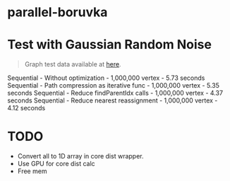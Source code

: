 # parallel-boruvka

# Test with Gaussian Random Noise

> Graph test data available at [here](https://algs4.cs.princeton.edu/43mst/).

Sequential - Without optimization - 1,000,000 vertex - 5.73 seconds
Sequential - Path compression as iterative func - 1,000,000 vertex - 5.35 seconds
Sequential - Reduce findParentIdx calls - 1,000,000 vertex - 4.37 seconds
Sequential - Reduce nearest reassignment - 1,000,000 vertex - 4.12 seconds

# TODO

- Convert all to 1D array in core dist wrapper.
- Use GPU for core dist calc
- Free mem